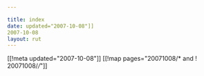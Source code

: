 ```yaml
---

title: index
date: updated="2007-10-08"]]
2007-10-08
layout: rut
---
```


[[!meta updated="2007-10-08"]]
[[!map pages="20071008/* and ! 20071008/*/*"]]
